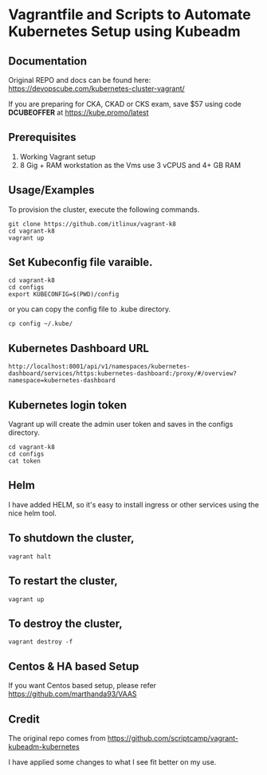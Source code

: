 # Vagrantfile and Scripts to Automate Kubernetes Setup using Kubeadm 

## Documentation
Original REPO and docs can be found here: 
    https://devopscube.com/kubernetes-cluster-vagrant/

If you are preparing for CKA, CKAD or CKS exam, save $57 using code **DCUBEOFFER** at https://kube.promo/latest

## Prerequisites

1. Working Vagrant setup
2. 8 Gig + RAM workstation as the Vms use 3 vCPUS and 4+ GB RAM
 
## Usage/Examples

To provision the cluster, execute the following commands.

```shell
git clone https://github.com/itlinux/vagrant-k8
cd vagrant-k8
vagrant up
```

## Set Kubeconfig file varaible.

```shell
cd vagrant-k8
cd configs
export KUBECONFIG=$(PWD)/config
```

or you can copy the config file to .kube directory.

```shell
cp config ~/.kube/
```

## Kubernetes Dashboard URL

```shell
http://localhost:8001/api/v1/namespaces/kubernetes-dashboard/services/https:kubernetes-dashboard:/proxy/#/overview?namespace=kubernetes-dashboard
```

## Kubernetes login token

Vagrant up will create the admin user token and saves in the configs directory.

```shell
cd vagrant-k8
cd configs
cat token
```
## Helm
I have added HELM, so it's easy to install ingress or other services using the nice helm tool. 

## To shutdown the cluster, 

```shell
vagrant halt
```

## To restart the cluster,

```shell
vagrant up
```

## To destroy the cluster, 

```shell
vagrant destroy -f
```

## Centos & HA based Setup

If you want Centos based setup, please refer https://github.com/marthanda93/VAAS
  

## Credit 
The original repo comes from 
    https://github.com/scriptcamp/vagrant-kubeadm-kubernetes

I have applied some changes to what I see fit better on my use. 
